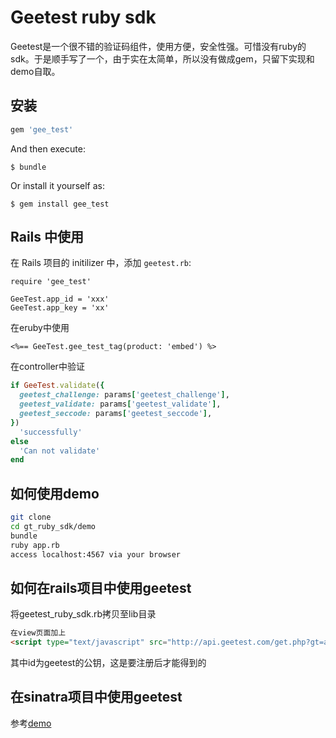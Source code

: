 # Geetest ruby sdk


Geetest是一个很不错的验证码组件，使用方便，安全性强。可惜没有ruby的sdk。于是顺手写了一个，由于实在太简单，所以没有做成gem，只留下实现和demo自取。

## 安装


```ruby
gem 'gee_test'
```

And then execute:

    $ bundle

Or install it yourself as:

    $ gem install gee_test


## Rails 中使用

在 Rails 项目的 initilizer 中，添加 `geetest.rb`:

```
require 'gee_test'

GeeTest.app_id = 'xxx'
GeeTest.app_key = 'xx'
```

在eruby中使用

```eruby
<%== GeeTest.gee_test_tag(product: 'embed') %>
```

在controller中验证
```ruby
if GeeTest.validate({
  geetest_challenge: params['geetest_challenge'],
  geetest_validate: params['geetest_validate'],
  geetest_seccode: params['geetest_seccode'],
})
  'successfully'
else 
  'Can not validate'
end
```

## 如何使用demo

```sh
git clone
cd gt_ruby_sdk/demo
bundle
ruby app.rb
access localhost:4567 via your browser
```

## 如何在rails项目中使用geetest

将geetest_ruby_sdk.rb拷贝至lib目录

```html
在view页面加上
<script type="text/javascript" src="http://api.geetest.com/get.php?gt=app_id"></script>
```

其中id为geetest的公钥，这是要注册后才能得到的

## 在sinatra项目中使用geetest

参考[demo](demo)
